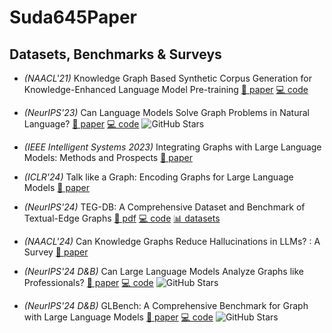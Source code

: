 # Suda645Paper
## Datasets, Benchmarks & Surveys

- *(NAACL'21)* Knowledge Graph Based Synthetic Corpus Generation for Knowledge-Enhanced Language Model Pre-training [📄 paper](https://arxiv.org/abs/2106.03872) [💻 code](https://github.com/example/project)

- *(NeurIPS'23)* Can Language Models Solve Graph Problems in Natural Language? [📄 paper](https://arxiv.org/abs/2306.12345) [💻 code](https://github.com/example/project) ![GitHub Stars](https://img.shields.io/github/stars/example/project?style=social)

- *(IEEE Intelligent Systems 2023)* Integrating Graphs with Large Language Models: Methods and Prospects [📄 paper](https://example.com/paper)

- *(ICLR'24)* Talk like a Graph: Encoding Graphs for Large Language Models [📄 paper](https://openreview.net/forum?id=xxxxx)

- *(NeurIPS'24)* TEG-DB: A Comprehensive Dataset and Benchmark of Textual-Edge Graphs [📄 pdf](https://example.com/tegdb.pdf) [💻 code](https://github.com/example/tegdb) [📊 datasets](https://example.com/tegdb/data)

- *(NAACL'24)* Can Knowledge Graphs Reduce Hallucinations in LLMs? : A Survey [📄 paper](https://arxiv.org/abs/2401.xxxxx)

- *(NeurIPS'24 D&B)* Can Large Language Models Analyze Graphs like Professionals? [📄 paper](https://arxiv.org/abs/2405.xxxxx) [💻 code](https://github.com/example/prof-graphs) ![GitHub Stars](https://img.shields.io/github/stars/example/prof-graphs?style=social)

- *(NeurIPS'24 D&B)* GLBench: A Comprehensive Benchmark for Graph with Large Language Models [📄 paper](https://arxiv.org/abs/2405.xxxxx) [💻 code](https://github.com/example/glbench) ![GitHub Stars](https://img.shields.io/github/stars/example/glbench?style=social)
